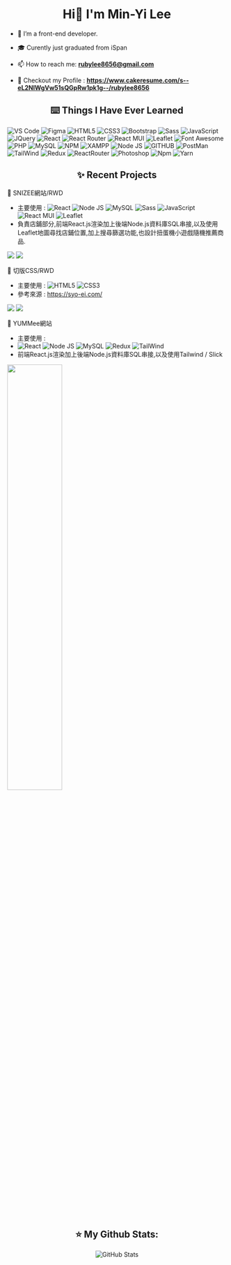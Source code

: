 <h1 align="center">Hi👋 I'm Min-Yi Lee</h1>

- 🌱 I’m a front-end developer.

- 🎓 Curently just graduated from iSpan

- 📫 How to reach me: **rubylee8656@gmail.com**

- 📓 Checkout my Profile : **https://www.cakeresume.com/s--eL2NlWgVw51sQGpRw1pk1g--/rubylee8656**

<h2 align="center">⌨️ Things I Have Ever Learned</h2>

<p>
   <img alt="VS Code" src="https://img.shields.io/badge/Visual_Studio_Code-0078D4?style=for-the-badge&logo=visual%20studio%20code&logoColor=white" />
      <img alt="Figma" src="https://img.shields.io/badge/Figma-F20E1E?style=for-the-badge&logo=figma&logoColor=white" />
   <img alt="HTML5" src="https://img.shields.io/badge/HTML5-E34F26?style=for-the-badge&logo=html5&logoColor=white" />
   <img alt="CSS3" src="https://img.shields.io/badge/CSS3-1572B6?style=for-the-badge&logo=css3&logoColor=white" />
    <img alt="Bootstrap" src="https://img.shields.io/badge/Bootstrap-563D7C?style=for-the-badge&logo=bootstrap&logoColor=white" />
   <img alt="Sass" src="https://img.shields.io/badge/Sass-CC6699?style=for-the-badge&logo=sass&logoColor=white" />
   <img alt="JavaScript" src="https://img.shields.io/badge/JavaScript-323330?style=for-the-badge&logo=javascript&logoColor=F7DF1E" />
   <img alt="JQuery" src="https://img.shields.io/badge/jQuery-0769AD?style=for-the-badge&logo=jquery&logoColor=white" />
    <img alt="React" src="https://img.shields.io/badge/React-20232A?style=for-the-badge&logo=react&logoColor=61DAFB" />
    <img alt="React Router" src="https://img.shields.io/badge/React_Router-CA4245?style=for-the-badge&logo=react-router&logoColor=white" />
   <img alt="React MUI" src="https://img.shields.io/badge/Material%20UI-007FFF?style=for-the-badge&logo=mui&logoColor=white" />
   <img alt="Leaflet" src="https://img.shields.io/badge/Leaflet-199900?style=for-the-badge&logo=Leaflet&logoColor=white" />
      <img alt="Font Awesome" src="https://img.shields.io/badge/Font_Awesome-339AF0?style=for-the-badge&logo=fontawesome&logoColor=white" />
    <img alt="PHP" src="https://img.shields.io/badge/PHP-777BB4?style=for-the-badge&logo=php&logoColor=white" />
    <img alt="MySQL" src="https://img.shields.io/badge/MySQL-005C84?style=for-the-badge&logo=mysql&logoColor=white" />
     <img alt="NPM" src="https://img.shields.io/badge/npm-CB3837?style=for-the-badge&logo=npm&logoColor=white" />
    <img alt="XAMPP" src="https://img.shields.io/badge/Xampp-F37623?style=for-the-badge&logo=xampp&logoColor=white" />
   <img alt="Node JS" src="https://img.shields.io/badge/Node.js-339933?style=for-the-badge&logo=nodedotjs&logoColor=white" />
   <img alt="GITHUB" src="https://img.shields.io/badge/GitHub-100000?style=for-the-badge&logo=github&logoColor=white" />
  <img alt="PostMan" src="https://img.shields.io/badge/Postman-FF6C37?style=for-the-badge&logo=Postman&logoColor=white" />
   <img alt="TailWind" src="https://img.shields.io/badge/Tailwind_CSS-38B2AC?style=for-the-badge&logo=tailwind-css&logoColor=white" />
    <img alt="Redux" src="https://img.shields.io/badge/Redux-593D88?style=for-the-badge&logo=redux&logoColor=white" />
   <img alt="ReactRouter" src="https://img.shields.io/badge/React_Router-CA4245?style=for-the-badge&logo=react-router&logoColor=white" />
    <img alt="Photoshop" src="https://img.shields.io/badge/Adobe%20Photoshop-31A8FF?style=for-the-badge&logo=Adobe%20Photoshop&logoColor=black" />
   <img alt="Npm" src="https://img.shields.io/badge/npm-CB3837?style=for-the-badge&logo=npm&logoColor=white" />
   <img alt="Yarn" src="https://img.shields.io/badge/Yarn-2C8EBB?style=for-the-badge&logo=yarn&logoColor=white" />
</p>

<h2 align="center">✨ Recent Projects</h2>

💚 SNIZEE網站/RWD
- 主要使用 : 
   <img alt="React" src="https://img.shields.io/badge/React-20232A?style=for-the-badge&logo=react&logoColor=61DAFB" />
   <img alt="Node JS" src="https://img.shields.io/badge/Node.js-339933?style=for-the-badge&logo=nodedotjs&logoColor=white" />
   <img alt="MySQL" src="https://img.shields.io/badge/MySQL-005C84?style=for-the-badge&logo=mysql&logoColor=white" />
    <img alt="Sass" src="https://img.shields.io/badge/Sass-CC6699?style=for-the-badge&logo=sass&logoColor=white" />
    <img alt="JavaScript" src="https://img.shields.io/badge/JavaScript-323330?style=for-the-badge&logo=javascript&logoColor=F7DF1E" />
    <img alt="React MUI" src="https://img.shields.io/badge/Material%20UI-007FFF?style=for-the-badge&logo=mui&logoColor=white" />
     <img alt="Leaflet" src="https://img.shields.io/badge/Leaflet-199900?style=for-the-badge&logo=Leaflet&logoColor=white" />
- 負責店鋪部分,前端React.js渲染加上後端Node.js資料庫SQL串接,以及使用Leaflet地圖尋找店鋪位置,加上搜尋篩選功能,也設計扭蛋機小遊戲隨機推薦商品.

<img src="https://user-images.githubusercontent.com/111359121/215986883-0abdc6ff-0039-47a8-ad36-1565d8c67069.jpg" />
<img src="https://user-images.githubusercontent.com/111359121/215986958-405088b9-d4d8-462a-bb57-dafeb9ccd79a.jpg" />

💚 切版CSS/RWD
- 主要使用 : 
   <img alt="HTML5" src="https://img.shields.io/badge/HTML5-E34F26?style=for-the-badge&logo=html5&logoColor=white" />
   <img alt="CSS3" src="https://img.shields.io/badge/CSS3-1572B6?style=for-the-badge&logo=css3&logoColor=white" />
- 參考來源 : https://syo-ei.com/
 
<img src="https://user-images.githubusercontent.com/111359121/215987267-b4755bc5-f996-479e-91b0-fadca352e177.jpg" />
<img src="https://user-images.githubusercontent.com/111359121/215987723-18ba103f-de51-4f6a-a540-4b153f41fde5.jpg" />

💚 YUMMee網站
- 主要使用 : 
-  <img alt="React" src="https://img.shields.io/badge/React-20232A?style=for-the-badge&logo=react&logoColor=61DAFB" />
   <img alt="Node JS" src="https://img.shields.io/badge/Node.js-339933?style=for-the-badge&logo=nodedotjs&logoColor=white" />
   <img alt="MySQL" src="https://img.shields.io/badge/MySQL-005C84?style=for-the-badge&logo=mysql&logoColor=white" />
   <img alt="Redux" src="https://img.shields.io/badge/Redux-593D88?style=for-the-badge&logo=redux&logoColor=white" />
    <img alt="TailWind" src="https://img.shields.io/badge/Tailwind_CSS-38B2AC?style=for-the-badge&logo=tailwind-css&logoColor=white" />
- 前端React.js渲染加上後端Node.js資料庫SQL串接,以及使用Tailwind / Slick
 
<img src="https://user-images.githubusercontent.com/111359121/215995934-0487273a-4e5b-4aaa-b7a5-16b4297f6bb7.jpg" style="width:50%"/>

<h2 align="center">⭐️ My Github Stats:</h2>

<p align="center">
  <img alt="GitHub Stats" src="https://github-readme-stats.vercel.app/api?username=rubylee8656" />
</p>
